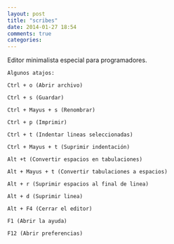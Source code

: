 ```yaml
---
layout: post
title: "scribes"
date: 2014-01-27 18:54
comments: true
categories: 
---
```

Editor minimalista especial para programadores.

	Algunos atajos:

	Ctrl + o (Abrir archivo)

	Ctrl + s (Guardar)

	Ctrl + Mayus + s (Renombrar)

	Ctrl + p (Imprimir)

	Ctrl + t (Indentar lineas seleccionadas)

	Ctrl + Mayus + t (Suprimir indentación)

	Alt +t (Convertir espacios en tabulaciones)

	Alt + Mayus + t (Convertir tabulaciones a espacios)

	Alt + r (Suprimir espacios al final de linea)

	Alt + d (Suprimir linea)

	Alt + F4 (Cerrar el editor)

	F1 (Abrir la ayuda)

	F12 (Abrir preferencias)

